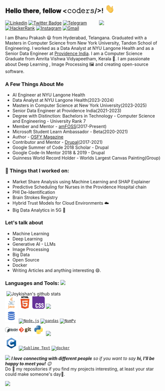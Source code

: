 <!--
**BhanuPrakashNani/BhanuPrakashNani** is a ✨ _special_ ✨ repository because its `README.md` (this file) appears on your GitHub profile.

Here are some ideas to get you started:

- 🔭 I’m currently working on ...
- 🌱 I’m currently learning ...
- 👯 I’m looking to collaborate on ...
- 🤔 I’m looking for help with ...
- 💬 Ask me about ...
- 📫 How to reach me: ...
- 😄 Pronouns: ...
- ⚡ Fun fact: ...
-->

<h2> 𝐇𝐞𝐥𝐥𝐨 𝐭𝐡𝐞𝐫𝐞, 𝐟𝐞𝐥𝐥𝐨𝐰 <𝚌𝚘𝚍𝚎𝚛𝚜/>! <img src="https://raw.githubusercontent.com/ABSphreak/ABSphreak/master/gifs/Hi.gif" width="30px"></h2>

<img align='right' src='https://user-images.githubusercontent.com/5713670/87202985-820dcb80-c2b6-11ea-9f56-7ec461c497c3.gif' width='200"'>


<!-- Your badges -->
[![Linkedin](https://img.shields.io/badge/-BhanuPrakashPoluparthi-blue?style=flat&logo=Linkedin&logoColor=white)](https://www.linkedin.com/in/bhanu-prakash-poluparthi/)
[![Twitter Badge](https://img.shields.io/badge/-@PBhanuPrakash99-1ca0f1?style=flat-square&labelColor=1ca0f1&logo=twitter&logoColor=white&link=https://twitter.com/PBhanuPrakash99)](https://twitter.com/PBhanuPrakash99)
[![Telegram](https://img.shields.io/badge/-@bhanuprakashnani-blue?style=flat&logo=Telegram&logoColor=white)](https://t.me/bhanuprakashnani)
[![HackerRank](https://img.shields.io/badge/-bhanuprakashnani-islamicgreen?style=flat&logo=HackerRank&logoColor=black)](https://www.hackerrank.com/bhanuprakashnani)
[![Instagram](https://img.shields.io/badge/-bhanu_prakash_nani-c13584?style=flat&labelColor=c13584&logo=instagram&logoColor=white)](https://www.instagram.com/bhanu_prakash_nani/)
[![Gmail](https://img.shields.io/badge/-p.bhanuprakash12345-c14438?style=flat&logo=Gmail&logoColor=white)](mailto:p.bhanuprakash12345@gmail.com)

I am Bhanu Prakash 😃 from Hyderabad, Telangana. Graduated with a Masters in Computer Science from New York University, Tandon School of Engineering. I worked as a Data Analyst at NYU Langone Health and as a Senior Data Engineer at [Providence India](https://providence-pgc.jobs/who-we-are/). I am a Computer Science Graduate from Amrita Vishwa Vidyapeetham, Kerala 🏫. I am passionate about Deep Learning , Image Processing 🖼️ and creating open-source software. 

### A Few Things About Me
* AI Engineer at NYU Langone Health
* Data Analyst at NYU Langone Health(2023-2024)
* Masters in Computer Science at New York University(2023-2025)
* Senior Data Engineer at Providence India(2021-2023)
* Degree with Distinction: Bachelors in Technology - Computer Science and Engineering - University Rank 7
* Member and Mentor - [amFOSS](https://amfoss.in/)(2017-Present)
* Microsoft Student Learn Ambassador - Beta(2020-2021)
* Author - [OSFY Magazine](https://www.opensourceforu.com/author/bhanu-poluparthi/)
* Contributor and Mentor - [Drupal](https://www.drupal.org/u/bhanuprakashnani)(2017-2021)
* Google Summer of Code 2018 Scholar - Drupal
* Google Code-In Mentor 2018 & 2019 - Drupal
* Guinness World Record Holder - Worlds Largest Canvas Painting(Group)

### 💼  Things that I worked on:
* Market Share Analysis using Machine Learning and SHAP Explainer
* Predictive Scheduling for Nurses in the Providence Hospital chain
* PHI De-Identification
* Brain Strokes Registry
* Hybrid Trust Models for Cloud Environments ☁️
* Big Data Analytics in 5G 📱

### Let's talk about
* Machine Learning
* Deep Learning
* Generative AI - LLMs
* Image Processing
* Big Data
* Open Source
* Docker
* Writing Articles
and anything interesting 😄.

### Languages and Tools: <img src="https://media.giphy.com/media/WUlplcMpOCEmTGBtBW/giphy.gif" width="30">
<p> <!-- GitHub README Stats -->
  <a href="https://github.com/BhanuPrakashNani?tab=repositories">
    <img width="500" height="auto" align="right" alt="Joykishan's github stats" 
         src="https://github-readme-stats.vercel.app/api?username=BhanuPrakashNani&theme=gotham&show_icons=true"
   <!-- <img width="30%" height="auto" align="right" alt="Joykishan's github stats" 
         src="https://github-readme-stats.vercel.app/api/top-langs/?username=joykishansharma&layout=compact" />
  </a>
 <!-- icons -->
<code><a href = "https://www.java.com/en/"><img height="40" src="https://raw.githubusercontent.com/github/explore/80688e429a7d4ef2fca1e82350fe8e3517d3494d/topics/java/java.png" alt="Java"></a></code>
<code><a href = "https://developer.mozilla.org/en-US/docs/Web/Guide/HTML/HTML5"><img height="40" src="https://raw.githubusercontent.com/github/explore/80688e429a7d4ef2fca1e82350fe8e3517d3494d/topics/html/html.png"></a></code>
<code><a href = "https://developer.mozilla.org/en-US/docs/Archive/CSS3"><img height="40" src="https://raw.githubusercontent.com/github/explore/80688e429a7d4ef2fca1e82350fe8e3517d3494d/topics/css/css.png"></a></code>
<code><a href = "https://code.visualstudio.com/"><img height="40" src="https://upload.wikimedia.org/wikipedia/commons/thumb/9/9a/Visual_Studio_Code_1.35_icon.svg/1200px-Visual_Studio_Code_1.35_icon.svg.png"></a></code>
<br>
<code><a href = "https://www.w3schools.com/sql/"><img height="40" src="https://raw.githubusercontent.com/github/explore/80688e429a7d4ef2fca1e82350fe8e3517d3494d/topics/sql/sql.png"></a></code>
<code><a href="https://nodejs.org/" title="Node.js"><img height="40" src="https://github.com/get-icon/geticon/raw/master/icons/nodejs-icon.svg" alt="Node.js"></a></code>
 <code><a href="https://pandas.pydata.org/" title="pandas"><img height="40" src="https://github.com/get-icon/geticon/raw/master/icons/pandas-icon.svg" alt="pandas"></a></code>
<code><a href="https://numpy.org/" title="NumPy"><img height="40" src="https://github.com/get-icon/geticon/raw/master/icons/numpy-icon.svg" alt="NumPy"></a></code>
<br>
<code><a href = "https://www.gnu.org/software/bash/"><img height="40" src="https://raw.githubusercontent.com/github/explore/80688e429a7d4ef2fca1e82350fe8e3517d3494d/topics/bash/bash.png"></a></code>
<code><a href = "https://git-scm.com/"><img height="40" src="https://raw.githubusercontent.com/github/explore/80688e429a7d4ef2fca1e82350fe8e3517d3494d/topics/git/git.png"></a></code>
<code><a href = "https://www.python.org/"><img height="40" src="https://raw.githubusercontent.com/github/explore/80688e429a7d4ef2fca1e82350fe8e3517d3494d/topics/python/python.png"></a></code>
<code><a href = "https://www.jetbrains.com/pycharm/"><img height="40" src="https://resources.jetbrains.com/storage/products/pycharm/img/meta/pycharm_logo_300x300.png"></a></code>
 <br>
<code><img height="40" src="https://raw.githubusercontent.com/github/explore/80688e429a7d4ef2fca1e82350fe8e3517d3494d/topics/c/c.png" alt="C Language"></code>
<code><a href="https://www.sublimetext.com/" title="Sublime Text"><img height="40" src="https://github.com/get-icon/geticon/raw/master/icons/sublime-text.svg" alt="Sublime Text"></a></code>
<code><a href="https://www.docker.com/" title="docker"><img height="40" src="https://github.com/get-icon/geticon/raw/master/icons/docker-icon.svg" alt="docker"></a></code>
</p>


<img src="https://media.giphy.com/media/LnQjpWaON8nhr21vNW/giphy.gif" width="40"> <em><b>I love connecting with different people</b> so if you want to say <b>hi, I'll be happy to meet you!</b> :blush:</em>
<br>
Do :star2: my repositories if you find my projects interesting, at least your star could make someone's day:pray:.

<!-- Profile View Count -->
![](https://komarev.com/ghpvc/?username=BhanuPrakashNani&style=flat)

